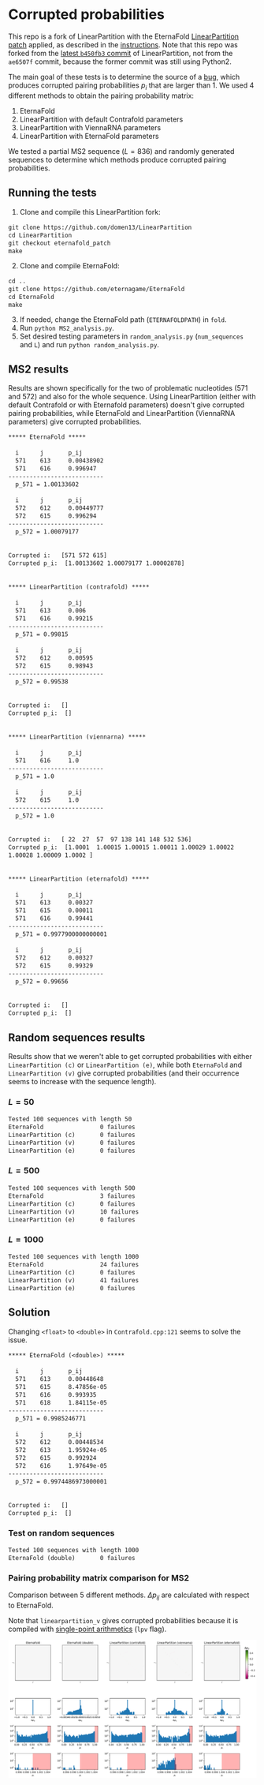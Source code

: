 # Corrupted probabilities

This repo is a fork of LinearPartition with the EternaFold [LinearPartition patch](https://github.com/eternagame/EternaFold/blob/master/LinearPartition-E.patch) applied, as described in the [instructions](https://github.com/eternagame/EternaFold/blob/master/README_LinearFold-E_patch.md). Note that this repo was forked from the [latest `b450fb3` commit](https://github.com/LinearFold/LinearPartition/commit/b450fb3e63189073b68d385589035f992080aa3a) of LinearPartition, not from the `ae6507f` commit, because the former commit was still using Python2.

The main goal of these tests is to determine the source of a [bug](https://github.com/eternagame/EternaFold/issues/2), which produces corrupted pairing probabilities $p_i$ that are larger than 1. We used 4 different methods to obtain the pairing probability matrix:

1. EternaFold
2. LinearPartition with default Contrafold parameters
2. LinearPartition with ViennaRNA parameters
2. LinearPartition with EternaFold parameters

We tested a partial MS2 sequence ($L=836$) and randomly generated sequences to determine which methods produce corrupted pairing probabilities.

## Running the tests
1. Clone and compile this LinearPartition fork:
````
git clone https://github.com/domen13/LinearPartition
cd LinearPartition
git checkout eternafold_patch
make
````
2. Clone and compile EternaFold:
````
cd ..
git clone https://github.com/eternagame/EternaFold
cd EternaFold
make
````

3. If needed, change the EternaFold path (`ETERNAFOLDPATH`) in `fold`.
5. Run `python MS2_analysis.py`.
5. Set desired testing parameters in `random_analysis.py` (`num_sequences` and `L`) and run `python random_analysis.py`.


## MS2 results

Results are shown specifically for the two of problematic nucleotides (571 and 572) and also for the whole sequence. Using LinearPartition (either with default Contrafold or with Eternafold parameters) doesn't give corrupted pairing probabilities, while EternaFold and LinearPartition (ViennaRNA parameters) give corrupted probabilities.

````
***** EternaFold *****

  i      j       p_ij
  571    613     0.00438902
  571    616     0.996947
---------------------------
  p_571 = 1.00133602 

  i      j       p_ij
  572    612     0.00449777
  572    615     0.996294
---------------------------
  p_572 = 1.00079177 


Corrupted i:   [571 572 615]
Corrupted p_i:  [1.00133602 1.00079177 1.00002878] 


***** LinearPartition (contrafold) *****

  i      j       p_ij
  571    613     0.006
  571    616     0.99215
---------------------------
  p_571 = 0.99815 

  i      j       p_ij
  572    612     0.00595
  572    615     0.98943
---------------------------
  p_572 = 0.99538 


Corrupted i:   []
Corrupted p_i:  [] 


***** LinearPartition (viennarna) *****

  i      j       p_ij
  571    616     1.0
---------------------------
  p_571 = 1.0 

  i      j       p_ij
  572    615     1.0
---------------------------
  p_572 = 1.0 


Corrupted i:   [ 22  27  57  97 138 141 148 532 536]
Corrupted p_i:  [1.0001  1.00015 1.00015 1.00011 1.00029 1.00022 1.00028 1.00009 1.0002 ] 


***** LinearPartition (eternafold) *****

  i      j       p_ij
  571    613     0.00327
  571    615     0.00011
  571    616     0.99441
---------------------------
  p_571 = 0.9977900000000001 

  i      j       p_ij
  572    612     0.00327
  572    615     0.99329
---------------------------
  p_572 = 0.99656 


Corrupted i:   []
Corrupted p_i:  [] 
````

## Random sequences results

Results show that we weren't able to get corrupted probabilities with either `LinearPartition (c)` or `LinearPartition (e)`, while both `EternaFold` and `LinearPartition (v)` give corrupted probabilities (and their occurrence seems to increase with the sequence length).

### $L=50$
````
Tested 100 sequences with length 50
EternaFold                0 failures
LinearPartition (c)       0 failures
LinearPartition (v)       0 failures
LinearPartition (e)       0 failures
````

### $L=500$
````
Tested 100 sequences with length 500
EternaFold                3 failures
LinearPartition (c)       0 failures
LinearPartition (v)       10 failures
LinearPartition (e)       0 failures
````

### $L=1000$
````
Tested 100 sequences with length 1000
EternaFold                24 failures
LinearPartition (c)       0 failures
LinearPartition (v)       41 failures
LinearPartition (e)       0 failures
````

## Solution

Changing `<float>` to `<double>` in `Contrafold.cpp:121` seems to solve the issue.

````
***** EternaFold (<double>) *****

  i      j       p_ij
  571    613     0.00448648
  571    615     8.47856e-05
  571    616     0.993935
  571    618     1.84115e-05
---------------------------
  p_571 = 0.9985246771 

  i      j       p_ij
  572    612     0.00448534
  572    613     1.95924e-05
  572    615     0.992924
  572    616     1.97649e-05
---------------------------
  p_572 = 0.9974486973000001 


Corrupted i:   []
Corrupted p_i:  [] 
````

### Test on random sequences
````
Tested 100 sequences with length 1000
EternaFold (double)       0 failures
````

### Pairing probability matrix comparison for MS2

Comparison between 5 different methods. $\Delta p_{ij}$ are calculated with respect to EternaFold.

Note that `linearpartition_v` gives corrupted probabilities because it is compiled with [single-point arithmetics](https://github.com/LinearFold/LinearPartition/blob/b450fb3e63189073b68d385589035f992080aa3a/Makefile#L17) (`lpv` flag).

![Comparison](./MS2_comparison.png)
